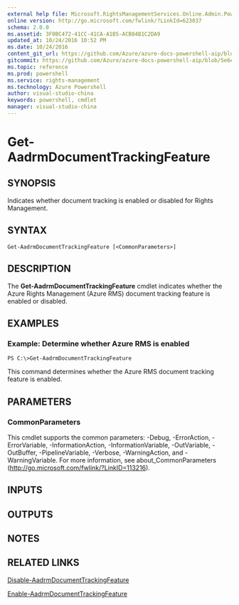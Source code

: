 ```yaml
---
external help file: Microsoft.RightsManagementServices.Online.Admin.PowerShell.dll-Help.xml
online version: http://go.microsoft.com/fwlink/?LinkId=623037
schema: 2.0.0
ms.assetid: 3F0BC472-41CC-41CA-A1B5-ACB84B1C2DA9
updated_at: 10/24/2016 10:52 PM
ms.date: 10/24/2016
content_git_url: https://github.com/Azure/azure-docs-powershell-aip/blob/master/Azure%20Information%20Protection/AADRM%20Module/vlatest/Get-AadrmDocumentTrackingFeature.md
gitcommit: https://github.com/Azure/azure-docs-powershell-aip/blob/5e6ef5e3f1d6768f64c5d14aab4fd3e58b8fa0c3/Azure%20Information%20Protection/AADRM%20Module/vlatest/Get-AadrmDocumentTrackingFeature.md
ms.topic: reference
ms.prod: powershell
ms.service: rights-management
ms.technology: Azure Powershell
author: visual-studio-china
keywords: powershell, cmdlet
manager: visual-studio-china
---
```


# Get-AadrmDocumentTrackingFeature

## SYNOPSIS
Indicates whether document tracking is enabled or disabled for Rights Management.

## SYNTAX

```
Get-AadrmDocumentTrackingFeature [<CommonParameters>]
```

## DESCRIPTION
The **Get-AadrmDocumentTrackingFeature** cmdlet indicates whether the Azure Rights Management (Azure RMS) document tracking feature is enabled or disabled.

## EXAMPLES

### Example: Determine whether Azure RMS is enabled
```
PS C:\>Get-AadrmDocumentTrackingFeature
```

This command determines whether the Azure RMS document tracking feature is enabled.

## PARAMETERS

### CommonParameters
This cmdlet supports the common parameters: -Debug, -ErrorAction, -ErrorVariable, -InformationAction, -InformationVariable, -OutVariable, -OutBuffer, -PipelineVariable, -Verbose, -WarningAction, and -WarningVariable. For more information, see about_CommonParameters (http://go.microsoft.com/fwlink/?LinkID=113216).

## INPUTS

## OUTPUTS

## NOTES

## RELATED LINKS

[Disable-AadrmDocumentTrackingFeature](./Disable-AadrmDocumentTrackingFeature.md)

[Enable-AadrmDocumentTrackingFeature](./Enable-AadrmDocumentTrackingFeature.md)


